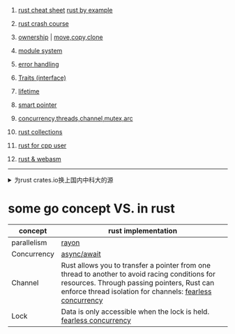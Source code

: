 1. [rust cheat sheet](https://cheats.rs)    [rust by example](https://doc.rust-lang.org/rust-by-example/flow_control/if_let.html)
2. [rust crash course](./rust_crash.md)
3. [ownership](rust_ownership.md) | [move,copy,clone](rust_move_copy_clone.md)
4. [module system](rust_modulesystem.md)
5. [error handling](rust_errorhandle.md)
6. [Traits (interface)](rust_trait.md)
7. [lifetime](rust_lifetime.md)
8. [smart pointer](rust_smartpoint.md)
9. [concurrency,threads,channel,mutex,arc](rust_concurrency.md)
10. [rust collections](rust_collections.md)
11. [rust for cpp user](rust_4_cppuser.md)

20. [rust & webasm](https://rustwasm.github.io/docs/book/introduction.html)


----

<details>
<summary>
为rust crates.io换上国内中科大的源
</summary>


```
vi ~/.cargo/config

[source.crates-io]
registry = "https://github.com/rust-lang/crates.io-index"
replace-with = 'ustc'
[source.ustc]
registry = "git://mirrors.ustc.edu.cn/crates.io-index"
```


</details>


# some go concept VS. in rust

concept | rust implementation
--- | ---
parallelism |  [rayon](https://docs.rs/rayon/latest/rayon/)
Concurrency |  [async/await](https://blog.ediri.io/how-to-asyncawait-in-rust-an-introduction)
Channel  | Rust allows you to transfer a pointer from one thread to another to avoid racing conditions for resources. Through passing pointers, Rust can enforce thread isolation for channels:  [fearless concurrency](https://blog.rust-lang.org/2015/04/10/Fearless-Concurrency.html)
Lock | Data is only accessible when the lock is held. [fearless concurrency](https://blog.rust-lang.org/2015/04/10/Fearless-Concurrency.html)


